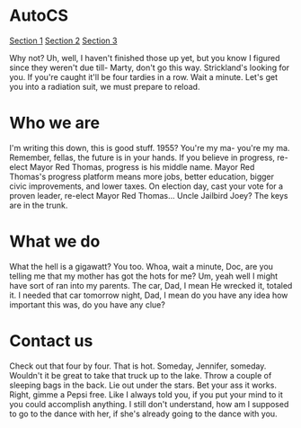 # AutoCS

[Section 1](#who-we-are) [Section 2](#what-we-do) [Section 3](#contact-us)

Why not? Uh, well, I haven't finished those up yet, but you know I figured since they weren't due till- Marty, don't go this way. Strickland's looking for you. If you're caught it'll be four tardies in a row. Wait a minute. Let's get you into a radiation suit, we must prepare to reload.


# Who we are

I'm writing this down, this is good stuff. 1955? You're my ma- you're my ma. Remember, fellas, the future is in your hands. If you believe in progress, re-elect Mayor Red Thomas, progress is his middle name. Mayor Red Thomas's progress platform means more jobs, better education, bigger civic improvements, and lower taxes. On election day, cast your vote for a proven leader, re-elect Mayor Red Thomas... Uncle Jailbird Joey? The keys are in the trunk.

# What we do

What the hell is a gigawatt? You too. Whoa, wait a minute, Doc, are you telling me that my mother has got the hots for me? Um, yeah well I might have sort of ran into my parents. The car, Dad, I mean He wrecked it, totaled it. I needed that car tomorrow night, Dad, I mean do you have any idea how important this was, do you have any clue?

# Contact us


Check out that four by four. That is hot. Someday, Jennifer, someday. Wouldn't it be great to take that truck up to the lake. Throw a couple of sleeping bags in the back. Lie out under the stars. Bet your ass it works. Right, gimme a Pepsi free. Like I always told you, if you put your mind to it you could accomplish anything. I still don't understand, how am I supposed to go to the dance with her, if she's already going to the dance with you.
